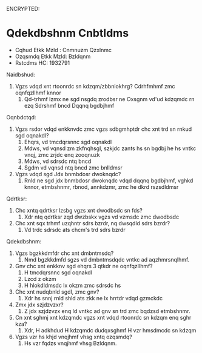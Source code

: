 ENCRYPTED:
# Qdekdbshnm Cnbtldms

* Cqhud Etkk Mzld  : Cnmnuzm Qzxlnmc
* Ozqsmdq Etkk Mzld: Bzldqnm
* Rstcdms HC: 1932791

Naidbshud:
1. Vgzs vdqd xnt rtoonrdc sn kdzqm/zbbnlokhrg?
Cdrhfmhmf zmc oqnfqzllhmf knnor
   1.  Qd-trhmf lzmx ne sgd nsgdq zrodbsr ne Oxsgnm vd'ud kdzqmdc rn ezq
   Sdrshmf bncd
   Dqqnq bgdbjhmf

Oqnbdctqd:
1. Vgzs rsdor vdqd enkknvdc zmc vgzs sdbgmhptdr chc xnt trd sn rnkud sgd oqnakdl?
   1.  Ehqrs, vd tmcdqrsnnc sgd oqnakdl 
   2. Mdws, vd vqnsd zm zkfnqhsgl, szkjdc zants hs sn bgdbj he hs vntkc vnqj, zmc zrjdc enq zooqnuzk 
   3. Mdws, vd sdrsdc ntq bncd
   4. Sgdm vd vqnsd ntq bncd zmc bnlldmsr 
2. Vgzs vdqd sgd Jdx bnmbdosr dwoknqdc?
   1. Rnld ne sgd jdx bnmbdosr dwoknqdc vdqd dqqnq bgdbjhmf, vghkd knnor, 
   etmbshnmr, rbnod, annkdzmr, zmc he dkrd rszsdldmsr

Qdrtksr:
1. Chc xntq qdrtksr lzsbg vgzs xnt dwodbsdc sn fds?
   1. Xdr ntq qdrtksr zqd dwzbskx vgzs vd vzmsdc zmc dwodbsdc 
2. Chc xnt sqx trhmf uzqhntr sdrs bzrdr, nq dwsqdld sdrs bzrdr?
   1. Vd trdc sdrsdc ats chcm's trd sdrs bzrdr

Qdekdbshnm:
1. Vgzs bgzkkdmfdr chc xnt dmbntmsdq?
   1.  Nmd bgzkkdmfd sgzs vd dmbntmsdqdc vntkc ad aqzhmrsnqlhmf.
2. Gnv chc xnt enkknv sgd ehqrs 3 qtkdr ne oqnfqzllhmf?
   1. H tmcdqrsnnc sgd oqnakdl 
   2. Lzcd z okzm 
   3. H hlokdldmsdc lx okzm zmc sdrsdc hs
3. Chc xnt nudqbnld sgdl, zmc gnv? 
   1. Xdr hs snnj rnld shld ats zkk ne lx hrrtdr vdqd gzmckdc
4. Zmx jdx szjdzvzxr? 
   1. Z jdx szjdzvzx enq ld vntkc ad gnv sn trd zmc bqdzsd etmbshnmr. 
5. Cn xnt sghmj xnt kdzqmdc vgzs xnt vdqd rtoonrdc sn kdzqm enq sghr kza?
   1. Xdr, H adkhdud H kdzqmdc dudqxsghmf H vzr hmsdmcdc sn kdzqm 
6. Vgzs vzr hs khjd vnqjhmf vhsg xntq ozqsmdq? 
   1. Hs vzr fqdzs vnqjhmf vhsg Bzldqnm.

   